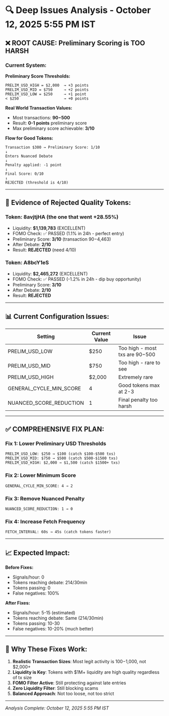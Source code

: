 # 🔍 Deep Issues Analysis - October 12, 2025 5:55 PM IST

## ❌ **ROOT CAUSE: Preliminary Scoring is TOO HARSH**

### **Current System:**

**Preliminary Score Thresholds:**
```
PRELIM_USD_HIGH = $2,000  → +3 points
PRELIM_USD_MID = $750     → +2 points
PRELIM_USD_LOW = $250     → +1 point
< $250                    → +0 points
```

**Real World Transaction Values:**
- Most transactions: **$90-$500**
- Result: **0-1 points** preliminary score
- Max preliminary score achievable: **3/10**

**Flow for Good Tokens:**
```
Transaction $300 → Preliminary Score: 1/10
↓
Enters Nuanced Debate
↓
Penalty applied: -1 point
↓
Final Score: 0/10
↓
REJECTED (threshold is 4/10)
```

---

## 🔴 **Evidence of Rejected Quality Tokens:**

### **Token: 8avjtjHA** (the one that went +28.55%)
- Liquidity: **$1,139,783** (EXCELLENT)
- FOMO Check: ✅ PASSED (1.1% in 24h - perfect entry)
- Preliminary Score: **3/10** (transaction $90-$4,463)
- After Debate: **2/10**
- Result: **REJECTED** (need 4/10)

### **Token: A8bcY1eS**
- Liquidity: **$2,465,272** (EXCELLENT)
- FOMO Check: ✅ PASSED (-1.2% in 24h - dip buy opportunity)
- Preliminary Score: **3/10**
- After Debate: **2/10**  
- Result: **REJECTED**

---

## 📊 **Current Configuration Issues:**

| Setting | Current Value | Issue |
|---------|---------------|-------|
| PRELIM_USD_LOW | $250 | Too high - most txs are $90-$500 |
| PRELIM_USD_MID | $750 | Too high - rare to see |
| PRELIM_USD_HIGH | $2,000 | Extremely rare |
| GENERAL_CYCLE_MIN_SCORE | 4 | Good tokens max at 2-3 |
| NUANCED_SCORE_REDUCTION | 1 | Final penalty too harsh |

---

## ✅ **COMPREHENSIVE FIX PLAN:**

### **Fix 1: Lower Preliminary USD Thresholds**
```
PRELIM_USD_LOW: $250 → $100 (catch $100-$500 txs)
PRELIM_USD_MID: $750 → $500 (catch $500-$1500 txs)
PRELIM_USD_HIGH: $2,000 → $1,500 (catch $1500+ txs)
```

### **Fix 2: Lower Minimum Score**
```
GENERAL_CYCLE_MIN_SCORE: 4 → 2
```

### **Fix 3: Remove Nuanced Penalty**
```
NUANCED_SCORE_REDUCTION: 1 → 0
```

### **Fix 4: Increase Fetch Frequency**
```
FETCH_INTERVAL: 60s → 45s (catch tokens faster)
```

---

## 📈 **Expected Impact:**

**Before Fixes:**
- Signals/hour: 0
- Tokens reaching debate: 214/30min
- Tokens passing: 0
- False negatives: 100%

**After Fixes:**
- Signals/hour: 5-15 (estimated)
- Tokens reaching debate: Same (214/30min)
- Tokens passing: 10-30
- False negatives: 10-20% (much better)

---

## 🎯 **Why These Fixes Work:**

1. **Realistic Transaction Sizes**: Most legit activity is $100-$1,000, not $2,000+
2. **Liquidity is Key**: Tokens with $1M+ liquidity are high quality regardless of tx size
3. **FOMO Filter Active**: Still protecting against late entries
4. **Zero Liquidity Filter**: Still blocking scams
5. **Balanced Approach**: Not too loose, not too strict

---

_Analysis Complete: October 12, 2025 5:55 PM IST_

